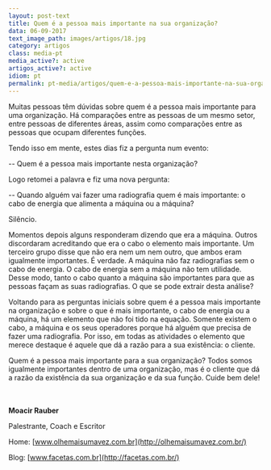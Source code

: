 ```yaml
---
layout: post-text
title: Quem é a pessoa mais importante na sua organização?
data: 06-09-2017
text_image_path: images/artigos/18.jpg
category: artigos
class: media-pt
media_active?: active
artigos_active?: active
idiom: pt
permalink: pt-media/artigos/quem-e-a-pessoa-mais-importante-na-sua-organizacao
---  
```


Muitas pessoas têm dúvidas sobre quem é a pessoa mais importante para uma organização. Há comparações entre as pessoas de um mesmo setor, entre pessoas de diferentes áreas, assim como comparações entre as pessoas que ocupam diferentes funções.

Tendo isso em mente, estes dias fiz a pergunta num evento:

-- Quem é a pessoa mais importante nesta organização?

Logo retomei a palavra e fiz uma nova pergunta:

-- Quando alguém vai fazer uma radiografia quem é mais importante: o cabo de energia que alimenta a máquina ou a máquina?

Silêncio.

Momentos depois alguns responderam dizendo que era a máquina. Outros discordaram acreditando que era o cabo o elemento mais importante. Um terceiro grupo disse que não era nem um nem outro, que ambos eram igualmente importantes. É verdade. A máquina não faz radiografias sem o cabo de energia. O cabo de energia sem a máquina não tem utilidade. Desse modo, tanto o cabo quanto a máquina são importantes para que as pessoas façam as suas radiografias. O que se pode extrair desta análise?

Voltando para as perguntas iniciais sobre quem é a pessoa mais importante na organização e sobre o que é mais importante, o cabo de energia ou a máquina, há um elemento que não foi tido na equação. Somente existem o cabo, a máquina e os seus operadores porque há alguém que precisa de fazer uma radiografia. Por isso, em todas as atividades o elemento que merece destaque é aquele que dá a razão para a sua existência: o cliente.

Quem é a pessoa mais importante para a sua organização? Todos somos igualmente importantes dentro de uma organização, mas é o cliente que dá a razão da existência da sua organização e da sua função. Cuide bem dele!<br><br><br>

 

**Moacir Rauber**

Palestrante, Coach e Escritor

Home: [www.olhemaisumavez.com.br](http://olhemaisumavez.com.br/)

Blog: [www.facetas.com.br](http://facetas.com.br/)

